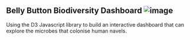## Belly Button Biodiversity Dashboard                          ![image](https://github.com/user-attachments/assets/1c09f30d-8998-42b6-8066-6225cbc7f098)

Using the D3 Javascript library to build an interactive dashboard that can explore the microbes that colonise human navels.


